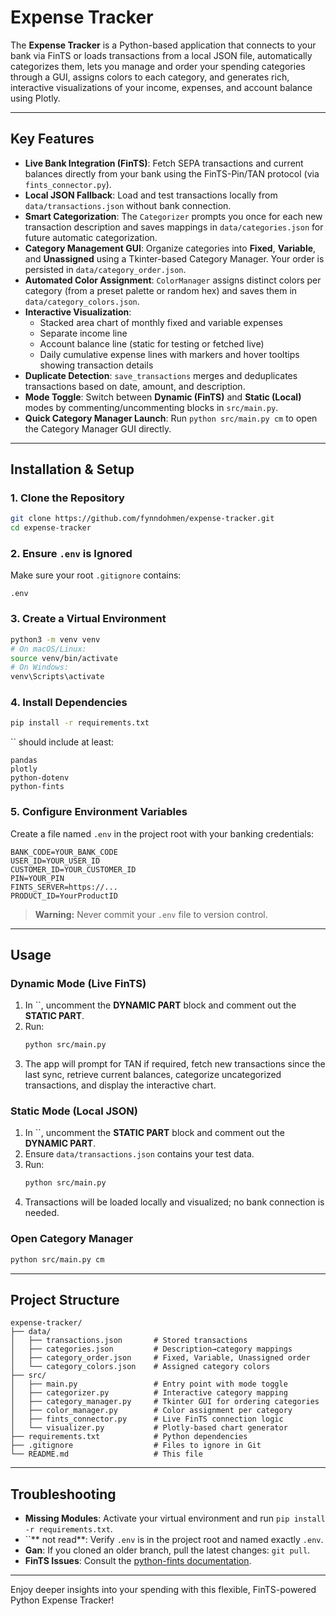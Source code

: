 # Expense Tracker

The **Expense Tracker** is a Python-based application that connects to your bank via FinTS or loads transactions from a local JSON file, automatically categorizes them, lets you manage and order your spending categories through a GUI, assigns colors to each category, and generates rich, interactive visualizations of your income, expenses, and account balance using Plotly.

---

## Key Features

- **Live Bank Integration (FinTS)**: Fetch SEPA transactions and current balances directly from your bank using the FinTS-Pin/TAN protocol (via `fints_connector.py`).
- **Local JSON Fallback**: Load and test transactions locally from `data/transactions.json` without bank connection.
- **Smart Categorization**: The `Categorizer` prompts you once for each new transaction description and saves mappings in `data/categories.json` for future automatic categorization.
- **Category Management GUI**: Organize categories into **Fixed**, **Variable**, and **Unassigned** using a Tkinter-based Category Manager. Your order is persisted in `data/category_order.json`.
- **Automated Color Assignment**: `ColorManager` assigns distinct colors per category (from a preset palette or random hex) and saves them in `data/category_colors.json`.
- **Interactive Visualization**:
  - Stacked area chart of monthly fixed and variable expenses
  - Separate income line
  - Account balance line (static for testing or fetched live)
  - Daily cumulative expense lines with markers and hover tooltips showing transaction details
- **Duplicate Detection**: `save_transactions` merges and deduplicates transactions based on date, amount, and description.
- **Mode Toggle**: Switch between **Dynamic (FinTS)** and **Static (Local)** modes by commenting/uncommenting blocks in `src/main.py`.
- **Quick Category Manager Launch**: Run `python src/main.py cm` to open the Category Manager GUI directly.

---

## Installation & Setup

### 1. Clone the Repository

```bash
git clone https://github.com/fynndohmen/expense-tracker.git
cd expense-tracker
```

### 2. Ensure `.env` is Ignored

Make sure your root `.gitignore` contains:

```
.env
```

### 3. Create a Virtual Environment

```bash
python3 -m venv venv
# On macOS/Linux:
source venv/bin/activate
# On Windows:
venv\Scripts\activate
```

### 4. Install Dependencies

```bash
pip install -r requirements.txt
```

\`\` should include at least:

```
pandas
plotly
python-dotenv
python-fints
```

### 5. Configure Environment Variables

Create a file named `.env` in the project root with your banking credentials:

```dotenv
BANK_CODE=YOUR_BANK_CODE
USER_ID=YOUR_USER_ID
CUSTOMER_ID=YOUR_CUSTOMER_ID
PIN=YOUR_PIN
FINTS_SERVER=https://...
PRODUCT_ID=YourProductID
```

> **Warning:** Never commit your `.env` file to version control.

---

## Usage

### Dynamic Mode (Live FinTS)

1. In \`\`, uncomment the **DYNAMIC PART** block and comment out the **STATIC PART**.
2. Run:
   ```bash
   python src/main.py
   ```
3. The app will prompt for TAN if required, fetch new transactions since the last sync, retrieve current balances, categorize uncategorized transactions, and display the interactive chart.

### Static Mode (Local JSON)

1. In \`\`, uncomment the **STATIC PART** block and comment out the **DYNAMIC PART**.
2. Ensure `data/transactions.json` contains your test data.
3. Run:
   ```bash
   python src/main.py
   ```
4. Transactions will be loaded locally and visualized; no bank connection is needed.

### Open Category Manager

```bash
python src/main.py cm
```

---

## Project Structure

```
expense-tracker/
├── data/
│   ├── transactions.json       # Stored transactions
│   ├── categories.json         # Description→category mappings
│   ├── category_order.json     # Fixed, Variable, Unassigned order
│   └── category_colors.json    # Assigned category colors
├── src/
│   ├── main.py                 # Entry point with mode toggle
│   ├── categorizer.py          # Interactive category mapping
│   ├── category_manager.py     # Tkinter GUI for ordering categories
│   ├── color_manager.py        # Color assignment per category
│   ├── fints_connector.py      # Live FinTS connection logic
│   └── visualizer.py           # Plotly-based chart generator
├── requirements.txt            # Python dependencies
├── .gitignore                  # Files to ignore in Git
└── README.md                   # This file
```

---

## Troubleshooting

- **Missing Modules**: Activate your virtual environment and run `pip install -r requirements.txt`.
- \`\`\*\* not read\*\*: Verify `.env` is in the project root and named exactly `.env`.
- **Gan**: If you cloned an older branch, pull the latest changes: `git pull`.
- **FinTS Issues**: Consult the [python-fints documentation](https://github.com/steinfletcher/python-fints).

---

Enjoy deeper insights into your spending with this flexible, FinTS-powered Python Expense Tracker!

